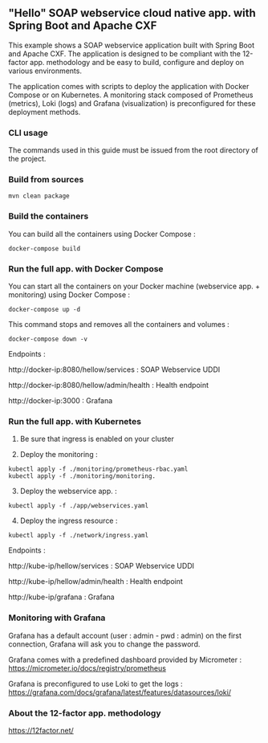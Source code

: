 ## "Hello" SOAP webservice cloud native app. with Spring Boot and Apache CXF

This example shows a SOAP webservice application built with Spring Boot and Apache CXF. The application is designed to be compliant with the 12-factor app. methodology and be easy to build, configure and deploy on various environments.

The application comes with scripts to deploy the application with Docker Compose or on Kubernetes. A monitoring stack composed of Prometheus (metrics), Loki (logs) and Grafana (visualization) is preconfigured for these deployment methods.

### CLI usage

The commands used in this guide must be issued from the root directory of the project.

### Build from sources

```
mvn clean package
```

### Build the containers

You can build all the containers using Docker Compose : 

```
docker-compose build
```

### Run the full app. with Docker Compose

You can start all the containers on your Docker machine (webservice app. + monitoring) using Docker Compose :

```
docker-compose up -d
```

This command stops and removes all the containers and volumes :

```
docker-compose down -v
```

Endpoints :

http://docker-ip:8080/hellow/services : SOAP Webservice UDDI

http://docker-ip:8080/hellow/admin/health : Health endpoint

http://docker-ip:3000 : Grafana

### Run the full app. with Kubernetes

1. Be sure that ingress is enabled on your cluster

2. Deploy the monitoring :

```
kubectl apply -f ./monitoring/prometheus-rbac.yaml
kubectl apply -f ./monitoring/monitoring.
```

3. Deploy the webservice app. :

```
kubectl apply -f ./app/webservices.yaml
```

4. Deploy the ingress resource :

```
kubectl apply -f ./network/ingress.yaml
```

Endpoints :

http://kube-ip/hellow/services : SOAP Webservice UDDI

http://kube-ip/hellow/admin/health : Health endpoint

http://kube-ip/grafana : Grafana

### Monitoring with Grafana

Grafana has a default account (user : admin - pwd : admin) on the first connection, Grafana will ask you to change the password.

Grafana comes with a predefined dashboard provided by Micrometer : https://micrometer.io/docs/registry/prometheus

Grafana is preconfigured to use Loki to get the logs : https://grafana.com/docs/grafana/latest/features/datasources/loki/

### About the 12-factor app. methodology

https://12factor.net/